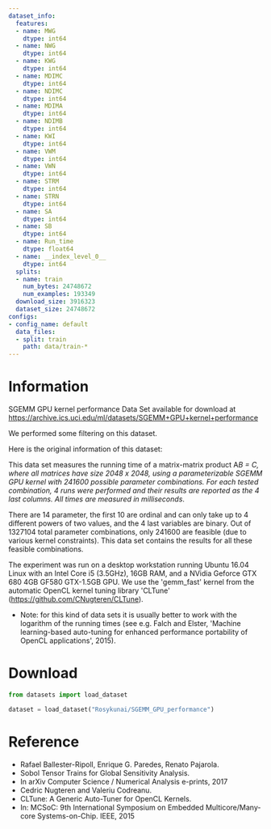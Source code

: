 ```yaml
---
dataset_info:
  features:
  - name: MWG
    dtype: int64
  - name: NWG
    dtype: int64
  - name: KWG
    dtype: int64
  - name: MDIMC
    dtype: int64
  - name: NDIMC
    dtype: int64
  - name: MDIMA
    dtype: int64
  - name: NDIMB
    dtype: int64
  - name: KWI
    dtype: int64
  - name: VWM
    dtype: int64
  - name: VWN
    dtype: int64
  - name: STRM
    dtype: int64
  - name: STRN
    dtype: int64
  - name: SA
    dtype: int64
  - name: SB
    dtype: int64
  - name: Run_time
    dtype: float64
  - name: __index_level_0__
    dtype: int64
  splits:
  - name: train
    num_bytes: 24748672
    num_examples: 193349
  download_size: 3916323
  dataset_size: 24748672
configs:
- config_name: default
  data_files:
  - split: train
    path: data/train-*
---
```

# Information
SGEMM GPU kernel performance Data Set available for download at https://archive.ics.uci.edu/ml/datasets/SGEMM+GPU+kernel+performance

We performed some filtering on this dataset.

Here is the original information of this dataset:

This data set measures the running time of a matrix-matrix product A*B = C, where all matrices have size 2048 x 2048, using a parameterizable SGEMM GPU kernel with 241600 possible parameter combinations. For each tested combination, 4 runs were performed and their results are reported as the 4 last columns. All times are measured in milliseconds*.

There are 14 parameter, the first 10 are ordinal and can only take up to 4 different powers of two values, and the 4 last variables are binary. Out of 1327104 total parameter combinations, only 241600 are feasible (due to various kernel constraints). This data set contains the results for all these feasible combinations.

The experiment was run on a desktop workstation running Ubuntu 16.04 Linux with an Intel Core i5 (3.5GHz), 16GB RAM, and a NVidia Geforce GTX 680 4GB GF580 GTX-1.5GB GPU. We use the 'gemm_fast' kernel from the automatic OpenCL kernel tuning library 'CLTune' (https://github.com/CNugteren/CLTune).

* Note: for this kind of data sets it is usually better to work with the logarithm of the running times (see e.g. Falch and Elster, 'Machine learning-based auto-tuning for enhanced performance portability of OpenCL applications', 2015).
# Download
```python
from datasets import load_dataset

dataset = load_dataset("Rosykunai/SGEMM_GPU_performance")
```
# Reference
- Rafael Ballester-Ripoll, Enrique G. Paredes, Renato Pajarola.
- Sobol Tensor Trains for Global Sensitivity Analysis.
- In arXiv Computer Science / Numerical Analysis e-prints, 2017
- Cedric Nugteren and Valeriu Codreanu.
- CLTune: A Generic Auto-Tuner for OpenCL Kernels.
- In: MCSoC: 9th International Symposium on Embedded Multicore/Many-core Systems-on-Chip. IEEE, 2015
